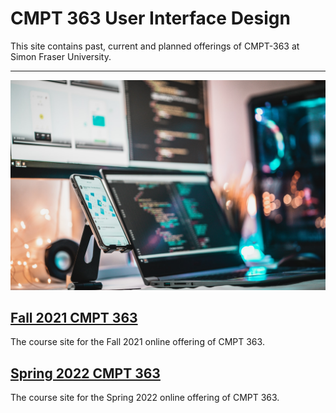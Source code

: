 # CMPT 363 User Interface Design

This site contains past, current and planned offerings of CMPT-363 at Simon Fraser University.

---

![CMPT-363 Hub](assets/images/firos-nv-Z2c6ounF-iE-unsplash.jpg ':class=banner-tall-image')

## [Fall 2021 CMPT 363](cmpt-363-213/home.md)
The course site for the Fall 2021 online offering of CMPT 363.

## [Spring 2022 CMPT 363 ](cmpt-363-221/home.md)
The course site for the Spring 2022 online offering of CMPT 363.
